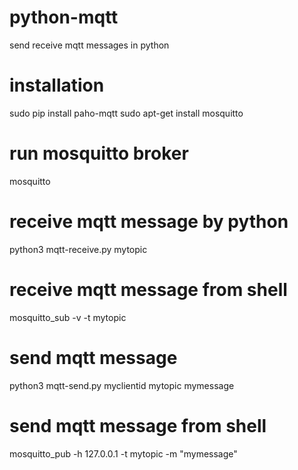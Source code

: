 # python-mqtt
send receive mqtt messages in python

# installation
sudo pip install paho-mqtt
sudo apt-get install mosquitto

# run mosquitto broker
mosquitto

# receive mqtt message by python
python3 mqtt-receive.py mytopic

# receive mqtt message from shell
mosquitto\_sub -v -t mytopic

# send mqtt message
python3 mqtt-send.py myclientid mytopic mymessage

# send mqtt message from shell
mosquitto\_pub -h 127.0.0.1 -t mytopic -m "mymessage"

